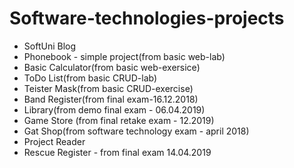 # Software-technologies-projects

 - SoftUni Blog
 - Phonebook - simple project(from basic web-lab)
 - Basic Calculator(from basic web-exersice)
 - ToDo List(from basic CRUD-lab)
 - Teister Mask(from basic CRUD-exercise)
 - Band Register(from final exam-16.12.2018)
 - Library(from demo final exam - 06.04.2019)
 - Game Store (from final retake exam - 12.2019)
 - Gat Shop(from software technology exam - april 2018)
 - Project Reader
 - Rescue Register - from final exam 14.04.2019